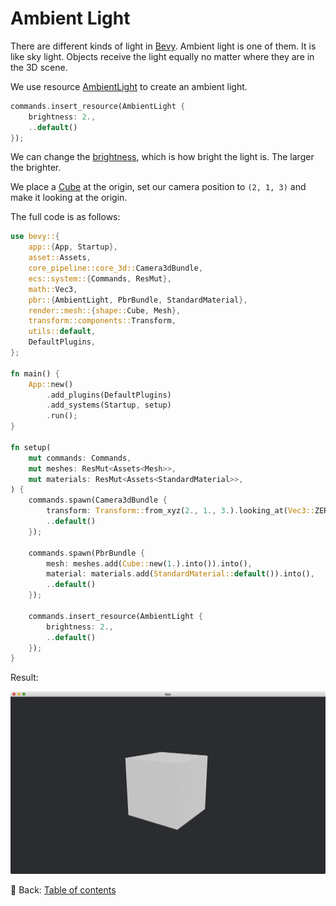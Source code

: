 # Ambient Light

There are different kinds of light in [Bevy](https://bevyengine.org/).
Ambient light is one of them.
It is like sky light.
Objects receive the light equally no matter where they are in the 3D scene.

We use resource [AmbientLight](https://docs.rs/bevy/latest/bevy/pbr/struct.AmbientLight.html) to create an ambient light.

```rust
commands.insert_resource(AmbientLight {
    brightness: 2.,
    ..default()
});
```

We can change the [brightness](https://docs.rs/bevy/latest/bevy/pbr/struct.AmbientLight.html#structfield.brightness), which is how bright the light is.
The larger the brighter.

We place a [Cube](https://docs.rs/bevy/latest/bevy/prelude/shape/struct.Cube.html) at the origin, set our camera position to `(2, 1, 3)` and make it looking at the origin.

The full code is as follows:

```rust
use bevy::{
    app::{App, Startup},
    asset::Assets,
    core_pipeline::core_3d::Camera3dBundle,
    ecs::system::{Commands, ResMut},
    math::Vec3,
    pbr::{AmbientLight, PbrBundle, StandardMaterial},
    render::mesh::{shape::Cube, Mesh},
    transform::components::Transform,
    utils::default,
    DefaultPlugins,
};

fn main() {
    App::new()
        .add_plugins(DefaultPlugins)
        .add_systems(Startup, setup)
        .run();
}

fn setup(
    mut commands: Commands,
    mut meshes: ResMut<Assets<Mesh>>,
    mut materials: ResMut<Assets<StandardMaterial>>,
) {
    commands.spawn(Camera3dBundle {
        transform: Transform::from_xyz(2., 1., 3.).looking_at(Vec3::ZERO, Vec3::Y),
        ..default()
    });

    commands.spawn(PbrBundle {
        mesh: meshes.add(Cube::new(1.).into()).into(),
        material: materials.add(StandardMaterial::default()).into(),
        ..default()
    });

    commands.insert_resource(AmbientLight {
        brightness: 2.,
        ..default()
    });
}
```

Result:

![Ambient Light](./pic/ambient_light.png)

<!-- :arrow_right:  Next:  -->

:blue_book: Back: [Table of contents](./../README.md)
